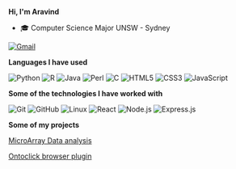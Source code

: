 **Hi, I'm Aravind**

-   :mortar_board: Computer Science Major UNSW - Sydney

[![Gmail](https://img.shields.io/badge/-GMAIL-D14836?style=for-the-badge&logo=gmail&logoColor=white)](mailto:aravindtherealist@gmail.com)
<!---[![LinkedIn](https://img.shields.io/badge/-LINKEDIN-0077B5?style=for-the-badge&logo=linkedin&logoColor=white)](TO DO)-->

**Languages I have used**

![Python](https://img.shields.io/badge/-Python-000000?style=flat&logo=python)
![R](https://img.shields.io/badge/-R-000000?style=flat&logo=R)
![Java](https://img.shields.io/badge/-Java-000000?style=flat&logo=Java)
![Perl](https://img.shields.io/badge/-Perl-000000?style=flat&logo=Perl)
![C](https://img.shields.io/badge/-C-000000?style=flat&logo=C)
![HTML5](https://img.shields.io/badge/-HTML5-000000?style=flat&logo=HTML5)
![CSS3](https://img.shields.io/badge/-CSS3-000000?style=flat&logo=CSS3)
![JavaScript](https://img.shields.io/badge/-JavaScript-000000?style=flat&logo=javascript)


**Some of the technologies I have worked with**

![Git](https://img.shields.io/badge/-Git-000000?style=flat&logo=git&logoColor=F05032)
![GitHub](https://img.shields.io/badge/-GitHub-000000?style=flat&logo=github&logoColor=FFFFFF)
![Linux](https://img.shields.io/badge/-Linux-000000?style=flat&logo=linux&logoColor=FCC624)
![React](https://img.shields.io/badge/-React-000000?style=flat&logo=React&logoColor=61DAFB)
![Node.js](https://img.shields.io/badge/-Node.js-000000?style=flat&logo=node.js&logoColor=339933)
![Express.js](https://img.shields.io/badge/-Express.js-000000?style=flat&logo=express.js&logoColor=61DAFB)


**Some of my projects**
 
[MicroArray Data analysis](https://microarray-analysis.herokuapp.com/)

[Ontoclick browser plugin](https://chrome.google.com/webstore/detail/ontoclick/nepbilmonlfaigoeldkbimkeihligbgf?hl=en)
